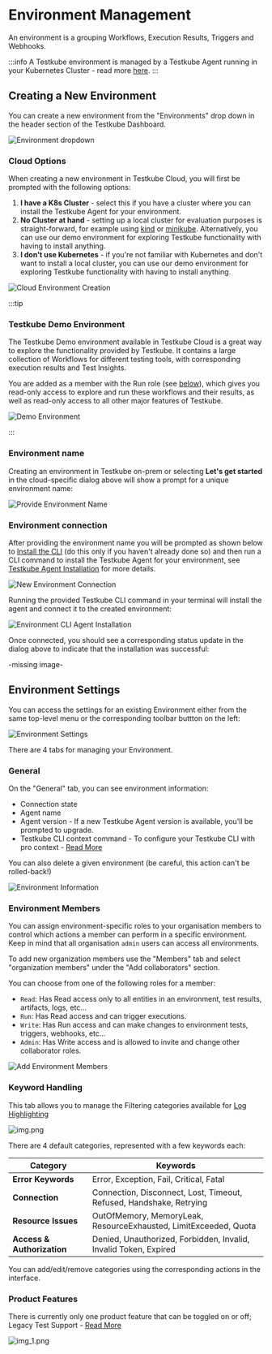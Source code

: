 # Environment Management

An environment is a grouping Workflows, Execution Results, Triggers and Webhooks.

:::info
A Testkube environment is managed by a Testkube Agent running in your Kubernetes Cluster - read more [here](../articles/architecture.md).
:::

## Creating a New Environment

You can create a new environment from the "Environments" drop down in the header section of the Testkube Dashboard.

![Environment dropdown](../../img/env-drop-down.png)

### Cloud Options

When creating a new environment in Testkube Cloud, you will first be prompted with the following options:

1. **I have a K8s Cluster** - select this if you have a cluster where you can install the Testkube Agent for your 
  environment. 
2. **No Cluster at hand** - setting up a local cluster for evaluation purposes is straight-forward, for example using [kind](https://kind.sigs.k8s.io/) 
  or [minikube](https://minikube.sigs.k8s.io/docs/). Alternatively, you can use our demo environment for exploring Testkube functionality with having to install anything.
3. **I don't use Kubernetes** - if you're not familiar with Kubernetes and don't want to install a local cluster, you can use
   our demo environment for exploring Testkube functionality with having to install anything. 

![Cloud Environment Creation](../../img/cloud-create-environment.png)


:::tip
### Testkube Demo Environment

The Testkube Demo environment available in Testkube Cloud is a great way to explore the functionality provided by Testkube. 
It contains a large collection of Workflows for different testing tools, with corresponding execution results and
Test Insights. 

You are added as a member with the Run role (see [below](/testkube-pro/articles/environment-management#environment-members)), 
which gives you read-only access to explore and run these workflows and their results, as well as read-only access to 
all other major features of Testkube.

![Demo Environment](../../img/demo-environment.png)

:::

### Environment name

Creating an environment in Testkube on-prem or selecting **Let's get started** in the cloud-specific dialog above will show
a prompt for a unique environment name:

![Provide Environment Name](../../img/create-environment-name.png)

### Environment connection

After providing the environment name you will be prompted as shown below to [Install the CLI](/articles/install/cli) 
(do this only if you haven't already done so) and then run a CLI command to install the 
Testkube Agent for your environment, see [Testkube Agent Installation][installing] for more details.

![New Environment Connection](../../img/new-environment-connection.png)

Running the provided Testkube CLI command in your terminal will install the agent and connect it to the created environment:

![Environment CLI Agent Installation](../../img/environment-cli-agent-install.png)

Once connected, you should see a corresponding status update in the dialog above to indicate that the installation
was successful:

-missing image-

## Environment Settings

You can access the settings for an existing Environment either from the same top-level menu or the corresponding
toolbar buttton on the left:

![Environment Settings](../../img/environment-settings.png)

There are 4 tabs for managing your Environment.

### General

On the "General" tab, you can see environment information:

- Connection state
- Agent name
- Agent version - If a new Testkube Agent version is available, you'll be prompted to upgrade.
- Testkube CLI context command - To configure your Testkube CLI with pro context - [Read More](managing-cli-context)

You can also delete a given environment (be careful, this action can't be rolled-back!)

![Environment Information](../../img/environment-information.png)

### Environment Members

You can assign environment-specific roles to your organisation members to control which actions a member
can perform in a specific environment. Keep in mind that all organisation `admin` users can access all environments.

To add new organization members use the "Members" tab and select "organization members" under the "Add collaborators" section.

You can choose from one of the following roles for a member:

- `Read`: Has Read access only to all entities in an environment, test results, artifacts, logs, etc...
- `Run`: Has Read access and can trigger executions.
- `Write`: Has Run access and can make changes to environment tests, triggers, webhooks, etc...
- `Admin`: Has Write access and is allowed to invite and change other collaborator roles.

![Add Environment Members](../../img/add-environment-members.png)

### Keyword Handling

This tab allows you to manage the Filtering categories available for [Log Highlighting](/testkube-pro/articles/log-highlighting)

![img.png](../../img/environment-keyword-handling.png)

There are 4 default categories, represented with a few keywords each:

| Category                   | Keywords                                                            |
|----------------------------|---------------------------------------------------------------------|
| **Error Keywords**         | Error, Exception, Fail, Critical, Fatal                             |
| **Connection**             | Connection, Disconnect, Lost, Timeout, Refused, Handshake, Retrying |
| **Resource Issues**        | OutOfMemory, MemoryLeak, ResourceExhausted, LimitExceeded, Quota    |
| **Access & Authorization** | Denied, Unauthorized, Forbidden, Invalid, Invalid Token, Expired    |

You can add/edit/remove categories using the corresponding actions in the interface.

### Product Features

There is currently only one product feature that can be toggled on or off; Legacy Test Support - [Read More](/articles/legacy-features)

![img_1.png](../../img/environment-product-features.png)

[installing]: ../../articles/install/multi-cluster.md

